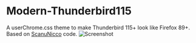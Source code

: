 # Modern-Thunderbird115
A userChrome.css theme to make Thunderbird 115+ look like Firefox 89+. Based on [ScanuNicco](https://github.com/ScanuNicco/Modern-ThunderBird) code.
![Screenshot](https://i.ibb.co/3hT3jBp/Chat-Mozilla-Thunderbird-28-01-2024-14-52-25.png)
